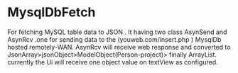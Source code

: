 # MysqlDbFetch
For fetching MySQL table data to JSON . It having two class AsynSend and AsynRcv
.one for sending data to the (youweb.com/insert.php ) MysqlDb hosted remotely-WAN.
AsynRcv will receive web response and converted to JsonArray>jsonObject>ModelObject(Person-project)> finally ArrayList<Person>.
currently the Ui will receive one object value on textView as configured.
